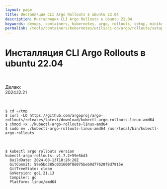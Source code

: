 ```yaml
---
layout: page
title: Инсталляция CLI Argo Rollouts в ubuntu 22.04
description: Инсталляция CLI Argo Rollouts в ubuntu 22.04
keywords: devops, containers, kubernetes, argo, rollouts, setup, minikube
permalink: /tools/containers/kubernetes/utils/ci-cd/argo/rollouts/setup/cli/
---
```


# Инсталляция CLI Argo Rollouts в ubuntu 22.04

<br/>

Делаю:  
2024.12.21

<br/>

```
$ cd ~/tmp
$ curl -LO https://github.com/argoproj/argo-rollouts/releases/latest/download/kubectl-argo-rollouts-linux-amd64
$ chmod +x ./kubectl-argo-rollouts-linux-amd64
$ sudo mv ./kubectl-argo-rollouts-linux-amd64 /usr/local/bin/kubectl-argo-rollouts
```

<br/>

```
$ kubectl argo rollouts version
kubectl-argo-rollouts: v1.7.2+59e5bd3
  BuildDate: 2024-08-13T18:26:20Z
  GitCommit: 59e5bd385c031600f86075beb9d77620f8d7915e
  GitTreeState: clean
  GoVersion: go1.21.13
  Compiler: gc
  Platform: linux/amd64
```
